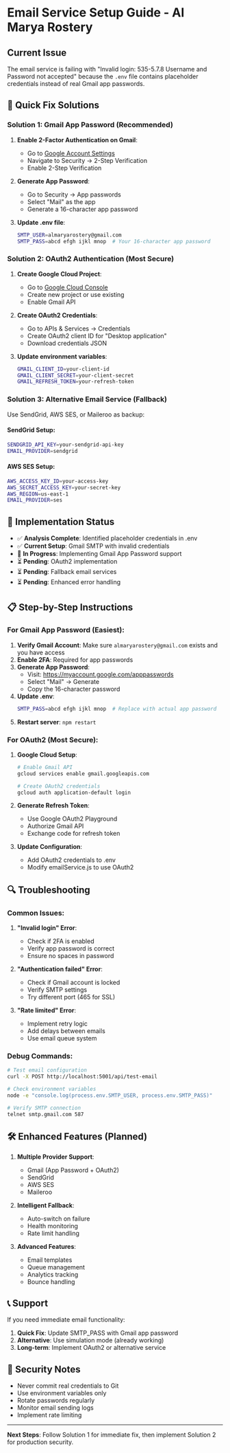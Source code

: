 # Email Service Setup Guide - Al Marya Rostery

## Current Issue
The email service is failing with "Invalid login: 535-5.7.8 Username and Password not accepted" because the `.env` file contains placeholder credentials instead of real Gmail app passwords.

## 🔧 Quick Fix Solutions

### Solution 1: Gmail App Password (Recommended)

1. **Enable 2-Factor Authentication on Gmail**:
   - Go to [Google Account Settings](https://myaccount.google.com/)
   - Navigate to Security → 2-Step Verification
   - Enable 2-Step Verification

2. **Generate App Password**:
   - Go to Security → App passwords
   - Select "Mail" as the app
   - Generate a 16-character app password

3. **Update .env file**:
   ```bash
   SMTP_USER=almaryarostery@gmail.com
   SMTP_PASS=abcd efgh ijkl mnop  # Your 16-character app password
   ```

### Solution 2: OAuth2 Authentication (Most Secure)

1. **Create Google Cloud Project**:
   - Go to [Google Cloud Console](https://console.cloud.google.com/)
   - Create new project or use existing
   - Enable Gmail API

2. **Create OAuth2 Credentials**:
   - Go to APIs & Services → Credentials
   - Create OAuth2 client ID for "Desktop application"
   - Download credentials JSON

3. **Update environment variables**:
   ```bash
   GMAIL_CLIENT_ID=your-client-id
   GMAIL_CLIENT_SECRET=your-client-secret
   GMAIL_REFRESH_TOKEN=your-refresh-token
   ```

### Solution 3: Alternative Email Service (Fallback)

Use SendGrid, AWS SES, or Maileroo as backup:

#### SendGrid Setup:
```bash
SENDGRID_API_KEY=your-sendgrid-api-key
EMAIL_PROVIDER=sendgrid
```

#### AWS SES Setup:
```bash
AWS_ACCESS_KEY_ID=your-access-key
AWS_SECRET_ACCESS_KEY=your-secret-key
AWS_REGION=us-east-1
EMAIL_PROVIDER=ses
```

## 🚀 Implementation Status

- ✅ **Analysis Complete**: Identified placeholder credentials in .env
- ✅ **Current Setup**: Gmail SMTP with invalid credentials
- 🔄 **In Progress**: Implementing Gmail App Password support
- ⏳ **Pending**: OAuth2 implementation
- ⏳ **Pending**: Fallback email services
- ⏳ **Pending**: Enhanced error handling

## 📋 Step-by-Step Instructions

### For Gmail App Password (Easiest):

1. **Verify Gmail Account**: Make sure `almaryarostery@gmail.com` exists and you have access
2. **Enable 2FA**: Required for app passwords
3. **Generate App Password**:
   - Visit: https://myaccount.google.com/apppasswords
   - Select "Mail" → Generate
   - Copy the 16-character password
4. **Update .env**:
   ```bash
   SMTP_PASS=abcd efgh ijkl mnop  # Replace with actual app password
   ```
5. **Restart server**: `npm restart`

### For OAuth2 (Most Secure):

1. **Google Cloud Setup**:
   ```bash
   # Enable Gmail API
   gcloud services enable gmail.googleapis.com
   
   # Create OAuth2 credentials
   gcloud auth application-default login
   ```

2. **Generate Refresh Token**:
   - Use Google OAuth2 Playground
   - Authorize Gmail API
   - Exchange code for refresh token

3. **Update Configuration**:
   - Add OAuth2 credentials to .env
   - Modify emailService.js to use OAuth2

## 🔍 Troubleshooting

### Common Issues:

1. **"Invalid login" Error**:
   - Check if 2FA is enabled
   - Verify app password is correct
   - Ensure no spaces in password

2. **"Authentication failed" Error**:
   - Check if Gmail account is locked
   - Verify SMTP settings
   - Try different port (465 for SSL)

3. **"Rate limited" Error**:
   - Implement retry logic
   - Add delays between emails
   - Use email queue system

### Debug Commands:

```bash
# Test email configuration
curl -X POST http://localhost:5001/api/test-email

# Check environment variables
node -e "console.log(process.env.SMTP_USER, process.env.SMTP_PASS)"

# Verify SMTP connection
telnet smtp.gmail.com 587
```

## 🛠️ Enhanced Features (Planned)

1. **Multiple Provider Support**:
   - Gmail (App Password + OAuth2)
   - SendGrid
   - AWS SES
   - Maileroo

2. **Intelligent Fallback**:
   - Auto-switch on failure
   - Health monitoring
   - Rate limit handling

3. **Advanced Features**:
   - Email templates
   - Queue management
   - Analytics tracking
   - Bounce handling

## 📞 Support

If you need immediate email functionality:

1. **Quick Fix**: Update SMTP_PASS with Gmail app password
2. **Alternative**: Use simulation mode (already working)
3. **Long-term**: Implement OAuth2 or alternative service

## 🔐 Security Notes

- Never commit real credentials to Git
- Use environment variables only
- Rotate passwords regularly
- Monitor email sending logs
- Implement rate limiting

---

**Next Steps**: Follow Solution 1 for immediate fix, then implement Solution 2 for production security.
